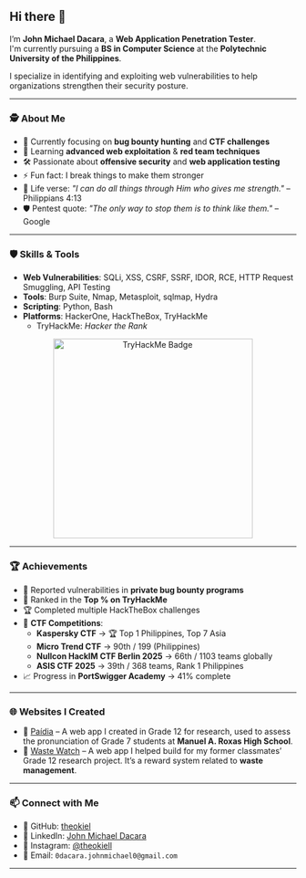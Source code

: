 ## Hi there 👋

I’m **John Michael Dacara**, a **Web Application Penetration Tester**.  
I'm currently pursuing a **BS in Computer Science** at the **Polytechnic University of the Philippines**.  

I specialize in identifying and exploiting web vulnerabilities to help organizations strengthen their security posture.  

---

### 🕵️ About Me
- 🔭 Currently focusing on **bug bounty hunting** and **CTF challenges**  
- 🌱 Learning **advanced web exploitation** & **red team techniques**  
- 🛠️ Passionate about **offensive security** and **web application testing**  
- ⚡ Fun fact: I break things to make them stronger  
- 📖 Life verse: *"I can do all things through Him who gives me strength."* – Philippians 4:13  
- 🛡️ Pentest quote: *"The only way to stop them is to think like them."* – Google  

---

### 🛡️ Skills & Tools
- **Web Vulnerabilities**: SQLi, XSS, CSRF, SSRF, IDOR, RCE, HTTP Request Smuggling, API Testing  
- **Tools**: Burp Suite, Nmap, Metasploit, sqlmap, Hydra  
- **Scripting**: Python, Bash  
- **Platforms**: HackerOne, HackTheBox, TryHackMe  
  - TryHackMe: *Hacker the Rank*  

<p align="center">
  <img src="https://tryhackme-badges.s3.amazonaws.com/theokielle.png" alt="TryHackMe Badge" width="350"/>
</p>

---

### 🏆 Achievements
- 🎯 Reported vulnerabilities in **private bug bounty programs**  
- 🏅 Ranked in the **Top % on TryHackMe**  
- 🏆 Completed multiple HackTheBox challenges  
- 🥇 **CTF Competitions**:  
  - **Kaspersky CTF** → 🏆 Top 1 Philippines, Top 7 Asia  
  - **Micro Trend CTF** → 90th / 199 (Philippines)  
  - **Nullcon HackIM CTF Berlin 2025** → 66th / 1103 teams globally  
  - **ASIS CTF 2025** → 39th / 368 teams, Rank 1 Philippines  
- 📈 Progress in **PortSwigger Academy** → 41% complete  

---

### 🌐 Websites I Created
- 🔗 [Paídia](https://paidia.vercel.app) – A web app I created in Grade 12 for research, used to assess the pronunciation of Grade 7 students at **Manuel A. Roxas High School**.  
- 🔗 [Waste Watch](https://waste-watch-u5u8.vercel.app) – A web app I helped build for my former classmates’ Grade 12 research project. It’s a reward system related to **waste management**.  

---

### 📫 Connect with Me
- 🐙 GitHub: [theokiel](https://github.com/theokiel)  
- 💼 LinkedIn: [John Michael Dacara](https://www.linkedin.com/in/john-michael-dacara-28a53628a)  
- 📸 Instagram: [@theokiell](https://www.instagram.com/theokiell)  
- 📧 Email: `0dacara.johnmichael0@gmail.com`  

---
